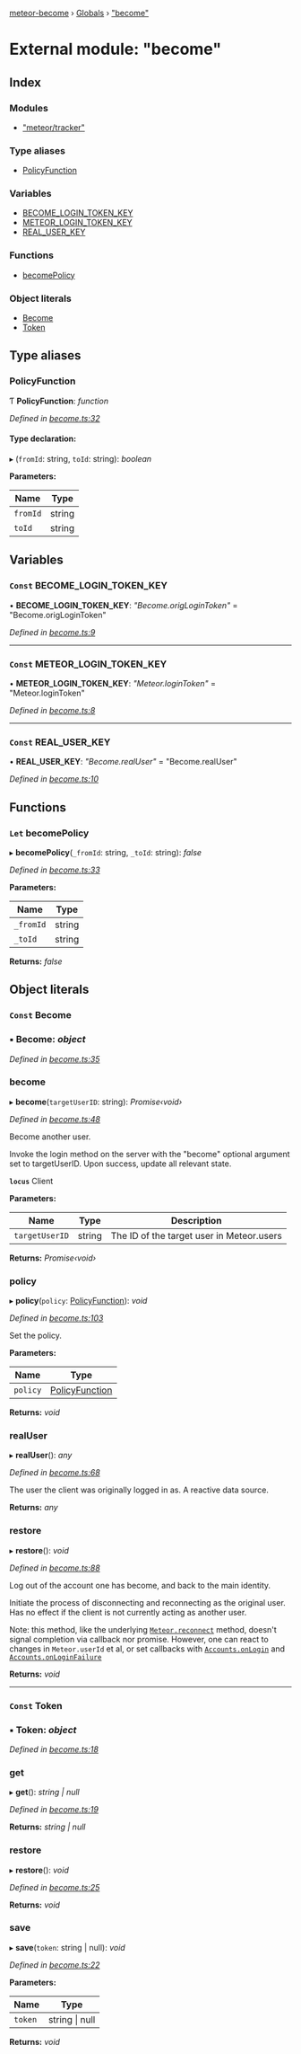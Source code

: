 [meteor-become](../README.md) › [Globals](../globals.md) › ["become"](_become_.md)

# External module: "become"

## Index

### Modules

* ["meteor/tracker"](_become_._meteor_tracker_.md)

### Type aliases

* [PolicyFunction](_become_.md#policyfunction)

### Variables

* [BECOME_LOGIN_TOKEN_KEY](_become_.md#const-become_login_token_key)
* [METEOR_LOGIN_TOKEN_KEY](_become_.md#const-meteor_login_token_key)
* [REAL_USER_KEY](_become_.md#const-real_user_key)

### Functions

* [becomePolicy](_become_.md#let-becomepolicy)

### Object literals

* [Become](_become_.md#const-become)
* [Token](_become_.md#const-token)

## Type aliases

###  PolicyFunction

Ƭ **PolicyFunction**: *function*

*Defined in [become.ts:32](https://github.com/epfl-idevelop/meteor-become/blob/rewrite/as-npm-package/become.ts#L32)*

#### Type declaration:

▸ (`fromId`: string, `toId`: string): *boolean*

**Parameters:**

Name | Type |
------ | ------ |
`fromId` | string |
`toId` | string |

## Variables

### `Const` BECOME_LOGIN_TOKEN_KEY

• **BECOME_LOGIN_TOKEN_KEY**: *"Become.origLoginToken"* = "Become.origLoginToken"

*Defined in [become.ts:9](https://github.com/epfl-idevelop/meteor-become/blob/rewrite/as-npm-package/become.ts#L9)*

___

### `Const` METEOR_LOGIN_TOKEN_KEY

• **METEOR_LOGIN_TOKEN_KEY**: *"Meteor.loginToken"* = "Meteor.loginToken"

*Defined in [become.ts:8](https://github.com/epfl-idevelop/meteor-become/blob/rewrite/as-npm-package/become.ts#L8)*

___

### `Const` REAL_USER_KEY

• **REAL_USER_KEY**: *"Become.realUser"* = "Become.realUser"

*Defined in [become.ts:10](https://github.com/epfl-idevelop/meteor-become/blob/rewrite/as-npm-package/become.ts#L10)*

## Functions

### `Let` becomePolicy

▸ **becomePolicy**(`_fromId`: string, `_toId`: string): *false*

*Defined in [become.ts:33](https://github.com/epfl-idevelop/meteor-become/blob/rewrite/as-npm-package/become.ts#L33)*

**Parameters:**

Name | Type |
------ | ------ |
`_fromId` | string |
`_toId` | string |

**Returns:** *false*

## Object literals

### `Const` Become

### ▪ **Become**: *object*

*Defined in [become.ts:35](https://github.com/epfl-idevelop/meteor-become/blob/rewrite/as-npm-package/become.ts#L35)*

###  become

▸ **become**(`targetUserID`: string): *Promise‹void›*

*Defined in [become.ts:48](https://github.com/epfl-idevelop/meteor-become/blob/rewrite/as-npm-package/become.ts#L48)*

Become another user.

Invoke the login method on the server with the "become" optional argument
set to targetUserID. Upon success, update all relevant state.

**`locus`** Client

**Parameters:**

Name | Type | Description |
------ | ------ | ------ |
`targetUserID` | string | The ID of the target user in Meteor.users |

**Returns:** *Promise‹void›*

###  policy

▸ **policy**(`policy`: [PolicyFunction](_become_.md#policyfunction)): *void*

*Defined in [become.ts:103](https://github.com/epfl-idevelop/meteor-become/blob/rewrite/as-npm-package/become.ts#L103)*

Set the policy.

**Parameters:**

Name | Type |
------ | ------ |
`policy` | [PolicyFunction](_become_.md#policyfunction) |

**Returns:** *void*

###  realUser

▸ **realUser**(): *any*

*Defined in [become.ts:68](https://github.com/epfl-idevelop/meteor-become/blob/rewrite/as-npm-package/become.ts#L68)*

The user the client was originally logged in as. A reactive data source.

**Returns:** *any*

###  restore

▸ **restore**(): *void*

*Defined in [become.ts:88](https://github.com/epfl-idevelop/meteor-become/blob/rewrite/as-npm-package/become.ts#L88)*

Log out of the account one has become, and back to the main identity.

Initiate the process of disconnecting and reconnecting as the original
user. Has no effect if the client is not currently acting as another
user.

Note: this method, like the underlying
[`Meteor.reconnect`](http://docs.meteor.com/#/full/meteor_reconnect)
method, doesn't signal completion via callback nor promise.
However, one can react to changes in `Meteor.userId` et al, or
set callbacks with
[`Accounts.onLogin`](http://docs.meteor.com/#/full/accounts_onlogin)
and
[`Accounts.onLoginFailure`](http://docs.meteor.com/#/full/accounts_onloginfailure)

**Returns:** *void*

___

### `Const` Token

### ▪ **Token**: *object*

*Defined in [become.ts:18](https://github.com/epfl-idevelop/meteor-become/blob/rewrite/as-npm-package/become.ts#L18)*

###  get

▸ **get**(): *string | null*

*Defined in [become.ts:19](https://github.com/epfl-idevelop/meteor-become/blob/rewrite/as-npm-package/become.ts#L19)*

**Returns:** *string | null*

###  restore

▸ **restore**(): *void*

*Defined in [become.ts:25](https://github.com/epfl-idevelop/meteor-become/blob/rewrite/as-npm-package/become.ts#L25)*

**Returns:** *void*

###  save

▸ **save**(`token`: string | null): *void*

*Defined in [become.ts:22](https://github.com/epfl-idevelop/meteor-become/blob/rewrite/as-npm-package/become.ts#L22)*

**Parameters:**

Name | Type |
------ | ------ |
`token` | string &#124; null |

**Returns:** *void*
